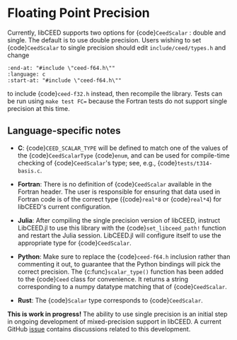 # Floating Point Precision

Currently, libCEED supports two options for {code}`CeedScalar` : double and single.
The default is to use double precision.
Users wishing to set {code}`CeedScalar` to single precision should edit `include/ceed/types.h` and change

```{literalinclude} ../../../include/ceed/types.h
:end-at: "#include \"ceed-f64.h\""
:language: c
:start-at: "#include \"ceed-f64.h\""
```

to include {code}`ceed-f32.h` instead, then recompile the library.
Tests can be run using `make test FC=` because the Fortran tests do not support single precision at this time.

## Language-specific notes

 - **C**: {code}`CEED_SCALAR_TYPE` will be defined to match one of the values of the {code}`CeedScalarType` {code}`enum`, and can be used for compile-time checking of {code}`CeedScalar`'s type; see, e.g., {code}`tests/t314-basis.c`.

 - **Fortran**: There is no definition of {code}`CeedScalar` available in the Fortran header.  The user is responsible for ensuring that data used in Fortran code is of the correct type ({code}`real*8` or {code}`real*4`) for libCEED's current configuration.

 - **Julia**: After compiling the single precision version of libCEED, instruct LibCEED.jl to use this library with the {code}`set_libceed_path!` function and restart the Julia session. LibCEED.jl will configure itself to use the appropriate type for {code}`CeedScalar`.

 - **Python**: Make sure to replace the {code}`ceed-f64.h` inclusion rather than commenting it out, to guarantee that the Python bindings will pick the correct precision.
           The {c:func}`scalar_type()` function has been added to the {code}`Ceed` class for convenience.
           It returns a string corresponding to a numpy datatype matching that of {code}`CeedScalar`.

 - **Rust**: The {code}`Scalar` type corresponds to {code}`CeedScalar`.

**This is work in progress!**  The ability to use single precision is an initial step in ongoing development of mixed-precision support in libCEED.
A current GitHub [issue](https://github.com/CEED/libCEED/issues/778) contains discussions related to this development.
